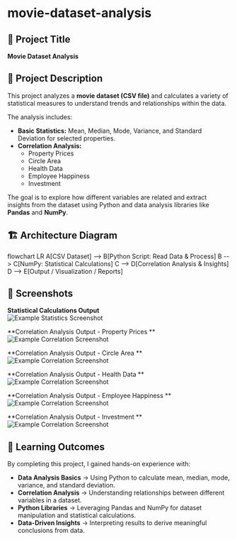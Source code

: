 # movie-dataset-analysis

## 📌 Project Title  
**Movie Dataset Analysis**  

## 📌 Project Description  
This project analyzes a **movie dataset (CSV file)** and calculates a variety of statistical measures to understand trends and relationships within the data.  

The analysis includes:  
- **Basic Statistics:** Mean, Median, Mode, Variance, and Standard Deviation for selected properties.  
- **Correlation Analysis:**  
  - Property Prices  
  - Circle Area  
  - Health Data  
  - Employee Happiness  
  - Investment  

The goal is to explore how different variables are related and extract insights from the dataset using Python and data analysis libraries like **Pandas** and **NumPy**.  

## 🏗️ Architecture Diagram  

flowchart LR
    A[CSV Dataset] --> B[Python Script: Read Data & Process]
    B --> C[NumPy: Statistical Calculations]
    C --> D[Correlation Analysis & Insights]
    D --> E[Output / Visualization / Reports]


## 📸 Screenshots  

**Statistical Calculations Output**  
![Example Statistics Screenshot](./screenshots/statistics-output.png)  

**Correlation Analysis Output - Property Prices **  
![Example Correlation Screenshot](./screenshots/correlation-output.png)  

**Correlation Analysis Output - Circle Area **  
![Example Correlation Screenshot](./screenshots/correlation-output.png)  

**Correlation Analysis Output - Health Data **  
![Example Correlation Screenshot](./screenshots/correlation-output.png)  

**Correlation Analysis Output - Employee Happiness **  
![Example Correlation Screenshot](./screenshots/correlation-output.png)  

**Correlation Analysis Output - Investment **  
![Example Correlation Screenshot](./screenshots/correlation-output.png)  


## 🎯 Learning Outcomes  

By completing this project, I gained hands-on experience with:  

- **Data Analysis Basics** → Using Python to calculate mean, median, mode, variance, and standard deviation.  
- **Correlation Analysis** → Understanding relationships between different variables in a dataset.  
- **Python Libraries** → Leveraging Pandas and NumPy for dataset manipulation and statistical calculations.  
- **Data-Driven Insights** → Interpreting results to derive meaningful conclusions from data.  
